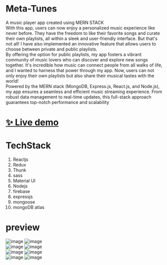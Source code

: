 # Meta-Tunes

A music player app created using MERN STACK </br>
With this app, users can now enjoy a personalized music experience like never before. They have the freedom to like their favorite songs and curate their own playlists, all within a sleek and user-friendly interface. But that's not all! I have also implemented an innovative feature that allows users to choose between private and public playlists.</br>
By offering the option for public playlists, my app fosters a vibrant community of music lovers who can discover and explore new songs together. It's incredible how music can connect people from all walks of life, and I wanted to harness that power through my app. Now, users can not only enjoy their own playlists but also share their musical tastes with the world!</br>
Powered by the MERN stack (MongoDB, Express.js, React.js, and Node.js), my app ensures a seamless and efficient music streaming experience. From robust data management to real-time updates, this full-stack approach guarantees top-notch performance and scalability</br>

# [✨ Live demo](https://meta-tunes.vercel.app/)

# TechStack 
 
 1. Reactjs
 2. Redux
 3. Thunk
 4. sass
 5. Material UI
 6. Nodejs
 7. firebase
 8. expressjs
 9. mongoose
 10. mongoDB atlas

# preview
![image](https://github.com/jamAL108/MetaTunes/assets/115083239/aec2fa4b-d097-4965-ac0e-759595f7d7c5)
![image](https://github.com/jamAL108/MetaTunes/assets/115083239/ae6a6dd4-27cb-4609-8f45-eae612057bc2)<br/>
![image](https://github.com/jamAL108/MetaTunes/assets/115083239/1d58918b-0920-461f-bedd-5d7428e0ad7b)
![image](https://github.com/jamAL108/MetaTunes/assets/115083239/5e894c4a-7519-4102-b7ed-5aeb63244eb9)<br/>
![image](https://github.com/jamAL108/MetaTunes/assets/115083239/1c167db9-4f7f-4db3-a230-0f864162514d)
![image](https://github.com/jamAL108/MetaTunes/assets/115083239/a6339ebe-ac75-4734-9479-7b50306eb838)<br/>
![image](https://github.com/jamAL108/MetaTunes/assets/115083239/7b756b5c-10c8-4df2-a730-fef96cd73895)
![image](https://github.com/jamAL108/MetaTunes/assets/115083239/aaee02c3-3a0f-433f-b28b-29cd25b4b0dc)








 
